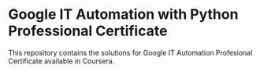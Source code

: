 # Google IT Automation with Python Professional Certificate

This repository contains the solutions for Google IT Automation Profesional Certificate available in Coursera.
